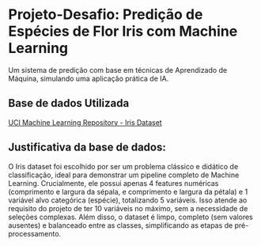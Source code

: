 # Projeto-Desafio: Predição de Espécies de Flor Iris com Machine Learning
Um sistema de predição com base em técnicas de Aprendizado de Máquina, simulando uma aplicação prática de IA.

## Base de dados Utilizada
[UCI Machine Learning Repository - Iris Dataset](https://archive.ics.uci.edu/dataset/53/iris)

## **Justificativa da base de dados:**
O Iris dataset foi escolhido por ser um problema clássico e didático de classificação, ideal para demonstrar um pipeline completo de Machine Learning.
Crucialmente, ele possui apenas 4 features numéricas (comprimento e largura da sépala, e comprimento e largura da pétala) e 1 variável alvo categórica (espécie), totalizando 5 variáveis. Isso atende ao requisito do projeto de ter 10 variáveis no
máximo, sem a necessidade de seleções complexas.
Além disso, o dataset é limpo, completo (sem valores ausentes) e balanceado entre as classes, simplificando as etapas de pré-processamento.
